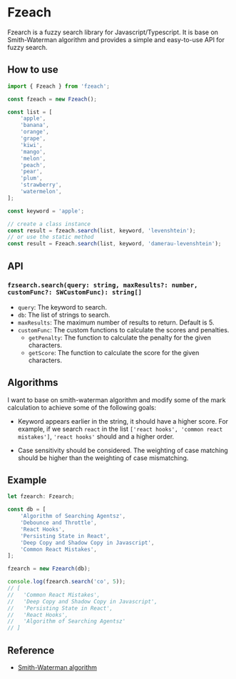 # Fzeach

Fzearch is a fuzzy search library for Javascript/Typescript. It is base on Smith-Waterman algorithm and provides a simple and easy-to-use API for fuzzy search.

## How to use

```javascript
import { Fzeach } from 'fzeach';

const fzeach = new Fzeach();

const list = [
	'apple',
	'banana',
	'orange',
	'grape',
	'kiwi',
	'mango',
	'melon',
	'peach',
	'pear',
	'plum',
	'strawberry',
	'watermelon',
];

const keyword = 'apple';

// create a class instance
const result = fzeach.search(list, keyword, 'levenshtein');
// or use the static method
const result = Fzeach.search(list, keyword, 'damerau-levenshtein');
```

## API

### `fzsearch.search(query: string, maxResults?: number, customFunc?: SWCustomFunc): string[]`

- `query`: The keyword to search.
- `db`: The list of strings to search.
- `maxResults`: The maximum number of results to return. Default is 5.
- `customFunc`: The custom functions to calculate the scores and penalties.
  - `getPenalty`: The function to calculate the penalty for the given characters.
  - `getScore`: The function to calculate the score for the given characters.

## Algorithms

I want to base on smith-waterman algorithm and modify some of the mark calculation to achieve some of the following goals:

- Keyword appears earlier in the string, it should have a higher score. For example, if we search `react` in the list `['react hooks', 'common react mistakes']`, `'react hooks'` should and a higher order.

- Case sensitivity should be considered. The weighting of case matching should be higher than the weighting of case mismatching.

## Example

```javascript
let fzearch: Fzearch;

const db = [
	'Algorithm of Searching Agentsz',
	'Debounce and Throttle',
	'React Hooks',
	'Persisting State in React',
	'Deep Copy and Shadow Copy in Javascript',
	'Common React Mistakes',
];

fzearch = new Fzearch(db);

console.log(fzearch.search('co', 5));
// [
//   'Common React Mistakes',
//   'Deep Copy and Shadow Copy in Javascript',
//   'Persisting State in React',
//   'React Hooks',
//   'Algorithm of Searching Agentsz'
// ]
```

## Reference

- [Smith-Waterman algorithm](https://en.m.wikipedia.org/wiki/Smith%E2%80%93Waterman_algorithm)
